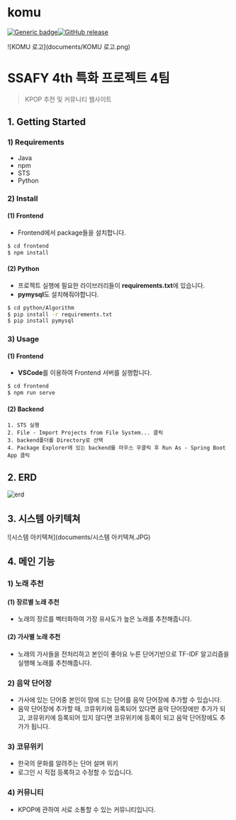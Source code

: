 # komu
[![Generic badge](https://img.shields.io/badge/python-3.6.8-<COLOR>.svg)](https://shields.io/)[![GitHub release](https://img.shields.io/github/release/Naereen/StrapDown.js.svg)](https://GitHub.com/Naereen/StrapDown.js/releases/)



![KOMU 로고](documents/KOMU 로고.png)



# SSAFY 4th 특화 프로젝트 4팀

> KPOP 추천 및 커뮤니티 웹사이트







## 1. Getting Started





### 1) Requirements

- Java
- npm
- STS
- Python





### 2) Install



#### (1) Frontend

- Frontend에서 package들을 설치합니다.

```bash
$ cd frontend
$ npm install
```

#### (2) Python

- 프로젝트 실행에 필요한 라이브러리들이 **requirements.txt**에 있습니다.
- **pymysql**도 설치해줘야합니다.

```bash
$ cd python/Algorithm
$ pip install -r requirements.txt
$ pip install pymysql
```





### 3) Usage



#### (1) Frontend

- **VSCode**를 이용하여 Frontend 서버를 실행합니다.

```bash
$ cd frontend
$ npm run serve
```

#### (2) Backend

```
1. STS 실행
2. File - Import Projects from File System... 클릭
3. backend폴더를 Directory로 선택
4. Package Explorer에 있는 backend를 마우스 우클릭 후 Run As - Spring Boot App 클릭
```







## 2. ERD



![erd](https://user-images.githubusercontent.com/34257254/120065002-21dc6f80-c0aa-11eb-974c-4d862db1cebc.JPG)







## 3. 시스템 아키텍쳐



![시스템 아키텍쳐](documents/시스템 아키텍쳐.JPG)







## 4. 메인 기능





### 1) 노래 추천



#### (1) 장르별 노래 추천

- 노래의 장르를 벡터화하여 가장 유사도가 높은 노래를 추천해줍니다.

#### (2) 가사별 노래 추천

- 노래의 가사들을 전처리하고 본인이 좋아요 누른 단어기반으로 TF-IDF 알고리즘을 실행해 노래를 추천해줍니다.





### 2) 음악 단어장

- 가사에 있는 단어중 본인이 맘에 드는 단어를 음악 단어장에 추가할 수 있습니다.
- 음악 단어장에 추가할 때, 코뮤위키에 등록되어 있다면 음악 단어장에만 추가가 되고, 코뮤위키에 등록되어 있지 않다면 코뮤위키에 등록이 되고 음악 단어장에도 추가가 됩니다.





### 3) 코뮤위키

- 한국의 문화를 알려주는 단어 설며 위키
- 로그인 시 직접 등록하고 수정할 수 있습니다.





### 4) 커뮤니티

- KPOP에 관하여 서로 소통할 수 있는 커뮤니티입니다.

